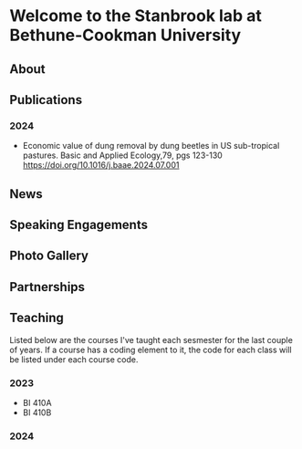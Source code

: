 # Welcome to the Stanbrook lab at Bethune-Cookman University

## About

## Publications
### 2024
* Economic value of dung removal by dung beetles in US sub-tropical pastures. Basic and Applied Ecology,79, pgs 123-130 <https://doi.org/10.1016/j.baae.2024.07.001>

## News

## Speaking Engagements

## Photo Gallery

## Partnerships

## Teaching

Listed below are the courses I've taught each sesmester for the last couple of years. If a course has a coding element to it, the code for each class will be listed under each course code.

### 2023

* BI 410A
* BI 410B

### 2024
